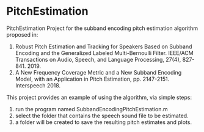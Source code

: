 # PitchEstimation
PitchEstimation Project for the subband encoding pitch estimation algorithm proposed in: 
 1. Robust Pitch Estimation and Tracking for Speakers Based on Subband
   Encoding and the Generalized Labeled Multi-Bernoulli Filter. 
   IEEE/ACM Transactions on Audio, Speech, and Language Processing, 27(4),
   827-841. 2019.
 2. A New Frequency Coverage Metric and a New Subband Encoding Model, with
   an Application in Pitch Estimation, pp. 2147-2151. Interspeech 2018. 
   
This project provides an example of using the algorithm, via simple steps:  
 1. run the program named SubbandEncodingPitchEstimation.m  
 2. select the folder that contains the speech sound file to be estimated. 
 3. a folder will be created to save the resulting pitch estimates and plots. 
